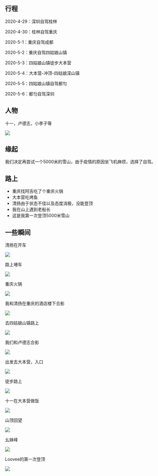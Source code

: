 ## 行程

2020-4-29：深圳自驾桂林

2020-4-30：桂林自驾重庆

2020-5-1：重庆自驾成都

2020-5-2：重庆自驾四姑娘山镇

2020-5-3：四姑娘山镇徒步大本营

2020-5-4：大本营-冲顶-四姑娘深山镇

2020-5-5：四姑娘山镇自驾都匀

2020-5-6：都匀自驾深圳


## 人物

十一，卢德志，小李子等

![](https://i.postimg.cc/gc4Y9VPD/erfeng1.jpg)

## 缘起

我们决定再尝试一个5000米的雪山，由于疫情的原因坐飞机麻烦，选择了自驾。

## 路上

* 重庆找阿吉吃了个重庆火锅
* 大本营吃烤鱼
* 清扬由于状态不佳以及态度消极，没能登顶
* 我在山上遇到老船长
* 这是我第一次登顶5000米雪山


## 一些瞬间

清扬在开车

![](https://i.postimg.cc/1RKDLjtj/IMG-20200429-191235-1.jpg)

路上堵车

![](https://i.postimg.cc/Dyy1FP4y/IMG-20200430-165235-1.jpg)

重庆火锅

![](https://i.postimg.cc/ZK7pqv6P/IMG-20200430-212829.jpg)

我和清扬在重庆的酒店楼下合影

![](https://i.postimg.cc/wj1JRxkC/IMG-20200501-121924-1.jpg)

去四姑娘山镇路上

![](https://i.postimg.cc/Z5XN8k7C/IMG-20200502-170118-1.jpg)

我们和卢德志合影

![](https://i.postimg.cc/hGxdMC6M/IMG-20200502-175316-1.jpg)

出发去大本营，入口

![](https://i.postimg.cc/Pxj87WkH/IMG-20200503-084304-1.jpg)

徒步路上

![](https://i.postimg.cc/sX4ZCMVh/IMG-20200503-102901-1.jpg)

十一在大本营做饭

![](https://i.postimg.cc/J07HrRnd/IMG-20200503-182127-1.jpg)

山顶回望

![](https://i.postimg.cc/Y0XGjTL2/IMG-20200504-084835-1.jpg)

幺妹峰

![](https://i.postimg.cc/1RMNWV7x/IMG-20200504-084946-1.jpg)

Loovee的第一次登顶

![](https://i.postimg.cc/VL602s2J/IMG-20200504-085918-1.jpg)